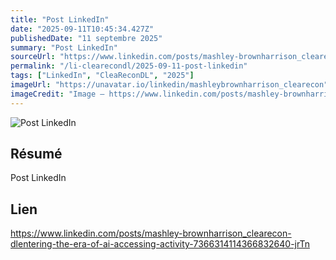```yaml
---
title: "Post LinkedIn"
date: "2025-09-11T10:45:34.427Z"
publishedDate: "11 septembre 2025"
summary: "Post LinkedIn"
sourceUrl: "https://www.linkedin.com/posts/mashley-brownharrison_clearecon-dlentering-the-era-of-ai-accessing-activity-7366314114366832640-jrTn"
permalink: "/li-clearecondl/2025-09-11-post-linkedin"
tags: ["LinkedIn", "CleaReconDL", "2025"]
imageUrl: "https://unavatar.io/linkedin/mashleybrownharrison_clearecon"
imageCredit: "Image — https://www.linkedin.com/posts/mashley-brownharrison_clearecon-dlentering-the-era-of-ai-accessing-activity-7366314114366832640-jrTn"
---
```


![Post LinkedIn](https://unavatar.io/linkedin/mashleybrownharrison_clearecon)

## Résumé

Post LinkedIn

## Lien

https://www.linkedin.com/posts/mashley-brownharrison_clearecon-dlentering-the-era-of-ai-accessing-activity-7366314114366832640-jrTn
